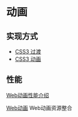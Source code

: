 # 动画
## 实现方式
* [CSS3 过渡](../../css/transition)
* [CSS3 动画](../../css/animate)

## 性能
[Web动画性能介绍](performance.md)


[Web动画](http://www.w3cplus.com/animation/web-animation-resources.html) Web动画资源整合